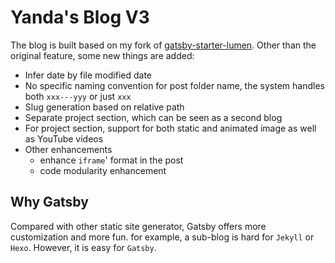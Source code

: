 # Yanda's Blog V3

The blog is built based on my fork of [gatsby-starter-lumen](https://github.com/yodahuang/gatsby-starter-lumen). Other than the original feature, some new things are added:

- Infer date by file modified date
- No specific naming convention for post folder name, the system handles both `xxx---yyy` or just `xxx`
- Slug generation based on relative path
- Separate project section, which can be seen as a second blog
- For project section, support for both static and animated image as well as YouTube videos
- Other enhancements
    - enhance `iframe`' format in the post
    - code modularity enhancement

## Why Gatsby

Compared with other static site generator, Gatsby offers more customization and more fun. for example, a sub-blog is hard for `Jekyll` or `Hexo`. However, it is easy for `Gatsby`.